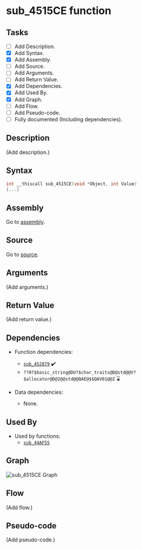 # sub_4515CE function

## Tasks

- [ ] Add Description.
- [X] Add Syntax.
- [X] Add Assembly.
- [ ] Add Source.
- [ ] Add Arguments.
- [ ] Add Return Value.
- [X] Add Dependencies.
- [X] Add Used By.
- [X] Add Graph.
- [ ] Add Flow.
- [ ] Add Pseudo-code.
- [ ] Fully documented (Including dependencies).

## Description

(Add description.)

## Syntax

```c
int __thiscall sub_4515CE(void *Object, int Value)
{...}
```

## Assembly

Go to [assembly](../asm/sub_4515CE.asm).

## Source

Go to [source](../cc/sub_4515CE.cc).

## Arguments

(Add arguments.)

## Return Value

(Add return value.)

## Dependencies

* Function dependencies:
  * [`sub_452879`](sub_452879.md) ✔️
  * `??0?$basic_string@DU?$char_traits@D@std@@V?$allocator@D@2@@std@@QAE@$$QAV01@@Z` ⌛


* Data dependencies:
  * None.

## Used By

* Used by functions:
  * [`sub_44AF55`](../md/sub_44AF55.md)

## Graph

![sub_4515CE Graph](../svg/sub_4515CE.svg "sub_4515CE Graph")

## Flow

(Add flow.)

## Pseudo-code

(Add pseudo-code.)
